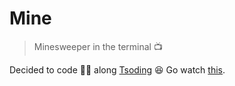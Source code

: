 # Mine

> Minesweeper in the terminal 📺

Decided to code 🧑‍💻 along [Tsoding](https://github.com/tsoding/mine) 😆 Go watch [this](https://www.youtube.com/watch?v=8UJNQt8DAWE&t=2256s).
